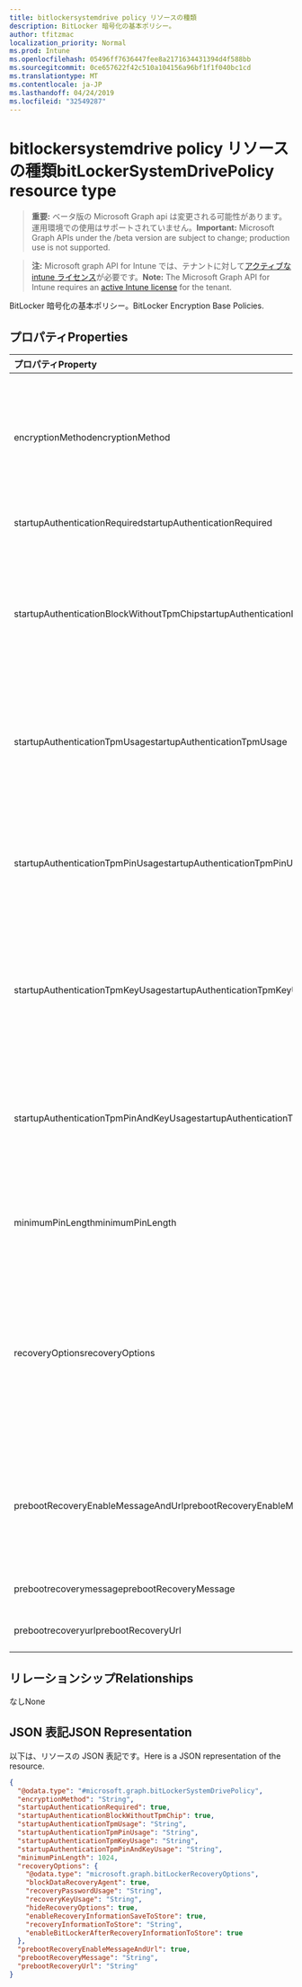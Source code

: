 ```yaml
---
title: bitlockersystemdrive policy リソースの種類
description: BitLocker 暗号化の基本ポリシー。
author: tfitzmac
localization_priority: Normal
ms.prod: Intune
ms.openlocfilehash: 05496ff7636447fee8a2171634431394d4f588bb
ms.sourcegitcommit: 0ce657622f42c510a104156a96bf1f1f040bc1cd
ms.translationtype: MT
ms.contentlocale: ja-JP
ms.lasthandoff: 04/24/2019
ms.locfileid: "32549287"
---
```

# <a name="bitlockersystemdrivepolicy-resource-type"></a><span data-ttu-id="5ec9f-103">bitlockersystemdrive policy リソースの種類</span><span class="sxs-lookup"><span data-stu-id="5ec9f-103">bitLockerSystemDrivePolicy resource type</span></span>

> <span data-ttu-id="5ec9f-104">**重要:** ベータ版の Microsoft Graph api は変更される可能性があります。運用環境での使用はサポートされていません。</span><span class="sxs-lookup"><span data-stu-id="5ec9f-104">**Important:** Microsoft Graph APIs under the /beta version are subject to change; production use is not supported.</span></span>

> <span data-ttu-id="5ec9f-105">**注:** Microsoft graph API for Intune では、テナントに対して[アクティブな intune ライセンス](https://go.microsoft.com/fwlink/?linkid=839381)が必要です。</span><span class="sxs-lookup"><span data-stu-id="5ec9f-105">**Note:** The Microsoft Graph API for Intune requires an [active Intune license](https://go.microsoft.com/fwlink/?linkid=839381) for the tenant.</span></span>

<span data-ttu-id="5ec9f-106">BitLocker 暗号化の基本ポリシー。</span><span class="sxs-lookup"><span data-stu-id="5ec9f-106">BitLocker Encryption Base Policies.</span></span>

## <a name="properties"></a><span data-ttu-id="5ec9f-107">プロパティ</span><span class="sxs-lookup"><span data-stu-id="5ec9f-107">Properties</span></span>
|<span data-ttu-id="5ec9f-108">プロパティ</span><span class="sxs-lookup"><span data-stu-id="5ec9f-108">Property</span></span>|<span data-ttu-id="5ec9f-109">型</span><span class="sxs-lookup"><span data-stu-id="5ec9f-109">Type</span></span>|<span data-ttu-id="5ec9f-110">説明</span><span class="sxs-lookup"><span data-stu-id="5ec9f-110">Description</span></span>|
|:---|:---|:---|
|<span data-ttu-id="5ec9f-111">encryptionMethod</span><span class="sxs-lookup"><span data-stu-id="5ec9f-111">encryptionMethod</span></span>|[<span data-ttu-id="5ec9f-112">bitlockerencryptionmethod</span><span class="sxs-lookup"><span data-stu-id="5ec9f-112">bitLockerEncryptionMethod</span></span>](../resources/intune-deviceconfig-bitlockerencryptionmethod.md)|<span data-ttu-id="5ec9f-113">オペレーティングシステムドライブの暗号化方法を選択します。</span><span class="sxs-lookup"><span data-stu-id="5ec9f-113">Select the encryption method for operating system drives.</span></span> <span data-ttu-id="5ec9f-114">可能な値は、`aesCbc128`、`aesCbc256`、`xtsAes128`、`xtsAes256` です。</span><span class="sxs-lookup"><span data-stu-id="5ec9f-114">Possible values are: `aesCbc128`, `aesCbc256`, `xtsAes128`, `xtsAes256`.</span></span>|
|<span data-ttu-id="5ec9f-115">startupAuthenticationRequired</span><span class="sxs-lookup"><span data-stu-id="5ec9f-115">startupAuthenticationRequired</span></span>|<span data-ttu-id="5ec9f-116">ブール値</span><span class="sxs-lookup"><span data-stu-id="5ec9f-116">Boolean</span></span>|<span data-ttu-id="5ec9f-117">起動時に追加の認証を要求します。</span><span class="sxs-lookup"><span data-stu-id="5ec9f-117">Require additional authentication at startup.</span></span>|
|<span data-ttu-id="5ec9f-118">startupAuthenticationBlockWithoutTpmChip</span><span class="sxs-lookup"><span data-stu-id="5ec9f-118">startupAuthenticationBlockWithoutTpmChip</span></span>|<span data-ttu-id="5ec9f-119">ブール値</span><span class="sxs-lookup"><span data-stu-id="5ec9f-119">Boolean</span></span>|<span data-ttu-id="5ec9f-120">互換性のある TPM を使用せずに BitLocker を許可するかどうかを示します (パスワードまたは USB フラッシュドライブのスタートアップキーが必要です)。</span><span class="sxs-lookup"><span data-stu-id="5ec9f-120">Indicates whether to allow BitLocker without a compatible TPM (requires a password or a startup key on a USB flash drive).</span></span>|
|<span data-ttu-id="5ec9f-121">startupAuthenticationTpmUsage</span><span class="sxs-lookup"><span data-stu-id="5ec9f-121">startupAuthenticationTpmUsage</span></span>|[<span data-ttu-id="5ec9f-122">configurationusage</span><span class="sxs-lookup"><span data-stu-id="5ec9f-122">configurationUsage</span></span>](../resources/intune-deviceconfig-configurationusage.md)|<span data-ttu-id="5ec9f-123">TPM のスタートアップが許可されているかどうか、または要求/禁止を示します。</span><span class="sxs-lookup"><span data-stu-id="5ec9f-123">Indicates if TPM startup is allowed/required/disallowed.</span></span> <span data-ttu-id="5ec9f-124">使用可能な値は、`blocked`、`required`、`allowed` です。</span><span class="sxs-lookup"><span data-stu-id="5ec9f-124">Possible values are: `blocked`, `required`, `allowed`.</span></span>|
|<span data-ttu-id="5ec9f-125">startupAuthenticationTpmPinUsage</span><span class="sxs-lookup"><span data-stu-id="5ec9f-125">startupAuthenticationTpmPinUsage</span></span>|[<span data-ttu-id="5ec9f-126">configurationusage</span><span class="sxs-lookup"><span data-stu-id="5ec9f-126">configurationUsage</span></span>](../resources/intune-deviceconfig-configurationusage.md)|<span data-ttu-id="5ec9f-127">TPM スタートアップ pin が許可されているかどうか、または許可/禁止を示します。</span><span class="sxs-lookup"><span data-stu-id="5ec9f-127">Indicates if TPM startup pin is allowed/required/disallowed.</span></span> <span data-ttu-id="5ec9f-128">使用可能な値は、`blocked`、`required`、`allowed` です。</span><span class="sxs-lookup"><span data-stu-id="5ec9f-128">Possible values are: `blocked`, `required`, `allowed`.</span></span>|
|<span data-ttu-id="5ec9f-129">startupAuthenticationTpmKeyUsage</span><span class="sxs-lookup"><span data-stu-id="5ec9f-129">startupAuthenticationTpmKeyUsage</span></span>|[<span data-ttu-id="5ec9f-130">configurationusage</span><span class="sxs-lookup"><span data-stu-id="5ec9f-130">configurationUsage</span></span>](../resources/intune-deviceconfig-configurationusage.md)|<span data-ttu-id="5ec9f-131">TPM スタートアップキーが許可されているかどうか、または必要/不許可かを示します。</span><span class="sxs-lookup"><span data-stu-id="5ec9f-131">Indicates if TPM startup key is allowed/required/disallowed.</span></span> <span data-ttu-id="5ec9f-132">使用可能な値は、`blocked`、`required`、`allowed` です。</span><span class="sxs-lookup"><span data-stu-id="5ec9f-132">Possible values are: `blocked`, `required`, `allowed`.</span></span>|
|<span data-ttu-id="5ec9f-133">startupAuthenticationTpmPinAndKeyUsage</span><span class="sxs-lookup"><span data-stu-id="5ec9f-133">startupAuthenticationTpmPinAndKeyUsage</span></span>|[<span data-ttu-id="5ec9f-134">configurationusage</span><span class="sxs-lookup"><span data-stu-id="5ec9f-134">configurationUsage</span></span>](../resources/intune-deviceconfig-configurationusage.md)|<span data-ttu-id="5ec9f-135">TPM スタートアップ pin キーとキーが許可されているかどうか、または許可/不許可かを示します。</span><span class="sxs-lookup"><span data-stu-id="5ec9f-135">Indicates if TPM startup pin key and key are allowed/required/disallowed.</span></span> <span data-ttu-id="5ec9f-136">使用可能な値は、`blocked`、`required`、`allowed` です。</span><span class="sxs-lookup"><span data-stu-id="5ec9f-136">Possible values are: `blocked`, `required`, `allowed`.</span></span>|
|<span data-ttu-id="5ec9f-137">minimumPinLength</span><span class="sxs-lookup"><span data-stu-id="5ec9f-137">minimumPinLength</span></span>|<span data-ttu-id="5ec9f-138">Int32</span><span class="sxs-lookup"><span data-stu-id="5ec9f-138">Int32</span></span>|<span data-ttu-id="5ec9f-139">スタートアップ pin の最小の長さを示します。</span><span class="sxs-lookup"><span data-stu-id="5ec9f-139">Indicates the minimum length of startup pin.</span></span> <span data-ttu-id="5ec9f-140">有効な値は4から20までです</span><span class="sxs-lookup"><span data-stu-id="5ec9f-140">Valid values 4 to 20</span></span>|
|<span data-ttu-id="5ec9f-141">recoveryOptions</span><span class="sxs-lookup"><span data-stu-id="5ec9f-141">recoveryOptions</span></span>|[<span data-ttu-id="5ec9f-142">bitLockerRecoveryOptions</span><span class="sxs-lookup"><span data-stu-id="5ec9f-142">bitLockerRecoveryOptions</span></span>](../resources/intune-deviceconfig-bitlockerrecoveryoptions.md)|<span data-ttu-id="5ec9f-143">必要なスタートアップキー情報がない場合に BitLocker で暗号化されたオペレーティングシステムドライブを回復できるようにします。</span><span class="sxs-lookup"><span data-stu-id="5ec9f-143">Allows to recover BitLocker encrypted operating system drives in the absence of the required startup key information.</span></span> <span data-ttu-id="5ec9f-144">このポリシー設定は、BitLocker を有効にしたときに適用されます。</span><span class="sxs-lookup"><span data-stu-id="5ec9f-144">This policy setting is applied when you turn on BitLocker.</span></span>|
|<span data-ttu-id="5ec9f-145">prebootRecoveryEnableMessageAndUrl</span><span class="sxs-lookup"><span data-stu-id="5ec9f-145">prebootRecoveryEnableMessageAndUrl</span></span>|<span data-ttu-id="5ec9f-146">ブール値</span><span class="sxs-lookup"><span data-stu-id="5ec9f-146">Boolean</span></span>|<span data-ttu-id="5ec9f-147">ブート前の回復メッセージと Url を有効にします。</span><span class="sxs-lookup"><span data-stu-id="5ec9f-147">Enable pre-boot recovery message and Url.</span></span> <span data-ttu-id="5ec9f-148">requirestartupauthentication が false の場合、この値は影響を与えません。</span><span class="sxs-lookup"><span data-stu-id="5ec9f-148">If requireStartupAuthentication is false, this value does not affect.</span></span>|
|<span data-ttu-id="5ec9f-149">prebootrecoverymessage</span><span class="sxs-lookup"><span data-stu-id="5ec9f-149">prebootRecoveryMessage</span></span>|<span data-ttu-id="5ec9f-150">String</span><span class="sxs-lookup"><span data-stu-id="5ec9f-150">String</span></span>|<span data-ttu-id="5ec9f-151">カスタムの回復メッセージを定義します。</span><span class="sxs-lookup"><span data-stu-id="5ec9f-151">Defines a custom recovery message.</span></span>|
|<span data-ttu-id="5ec9f-152">prebootrecoveryurl</span><span class="sxs-lookup"><span data-stu-id="5ec9f-152">prebootRecoveryUrl</span></span>|<span data-ttu-id="5ec9f-153">String</span><span class="sxs-lookup"><span data-stu-id="5ec9f-153">String</span></span>|<span data-ttu-id="5ec9f-154">カスタムの回復 URL を定義します。</span><span class="sxs-lookup"><span data-stu-id="5ec9f-154">Defines a custom recovery URL.</span></span>|

## <a name="relationships"></a><span data-ttu-id="5ec9f-155">リレーションシップ</span><span class="sxs-lookup"><span data-stu-id="5ec9f-155">Relationships</span></span>
<span data-ttu-id="5ec9f-156">なし</span><span class="sxs-lookup"><span data-stu-id="5ec9f-156">None</span></span>

## <a name="json-representation"></a><span data-ttu-id="5ec9f-157">JSON 表記</span><span class="sxs-lookup"><span data-stu-id="5ec9f-157">JSON Representation</span></span>
<span data-ttu-id="5ec9f-158">以下は、リソースの JSON 表記です。</span><span class="sxs-lookup"><span data-stu-id="5ec9f-158">Here is a JSON representation of the resource.</span></span>
<!-- {
  "blockType": "resource",
  "@odata.type": "microsoft.graph.bitLockerSystemDrivePolicy"
}
-->
``` json
{
  "@odata.type": "#microsoft.graph.bitLockerSystemDrivePolicy",
  "encryptionMethod": "String",
  "startupAuthenticationRequired": true,
  "startupAuthenticationBlockWithoutTpmChip": true,
  "startupAuthenticationTpmUsage": "String",
  "startupAuthenticationTpmPinUsage": "String",
  "startupAuthenticationTpmKeyUsage": "String",
  "startupAuthenticationTpmPinAndKeyUsage": "String",
  "minimumPinLength": 1024,
  "recoveryOptions": {
    "@odata.type": "microsoft.graph.bitLockerRecoveryOptions",
    "blockDataRecoveryAgent": true,
    "recoveryPasswordUsage": "String",
    "recoveryKeyUsage": "String",
    "hideRecoveryOptions": true,
    "enableRecoveryInformationSaveToStore": true,
    "recoveryInformationToStore": "String",
    "enableBitLockerAfterRecoveryInformationToStore": true
  },
  "prebootRecoveryEnableMessageAndUrl": true,
  "prebootRecoveryMessage": "String",
  "prebootRecoveryUrl": "String"
}
```





